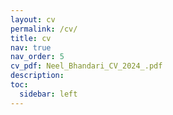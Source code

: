 ```yaml
---
layout: cv
permalink: /cv/
title: cv
nav: true
nav_order: 5
cv_pdf: Neel_Bhandari_CV_2024_.pdf
description: 
toc:
  sidebar: left
---
```


